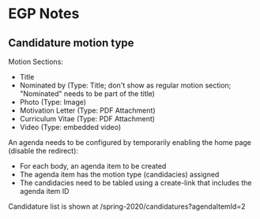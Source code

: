 # EGP Notes

## Candidature motion type

Motion Sections:
- Title
- Nominated by (Type: Title; don't show as regular motion section; "Nominated" needs to be part of the title)
- Photo (Type: Image)
- Motivation Letter (Type: PDF Attachment)
- Curriculum Vitae (Type: PDF Attachment)
- Video (Type: embedded video)

An agenda needs to be configured by temporarily enabling the home page (disable the redirect):
- For each body, an agenda item to be created
- The agenda item has the motion type (candidacies) assigned
- The candidacies need to be tabled using a create-link that includes the agenda item ID

Candidature list is shown at /spring-2020/candidatures?agendaItemId=2
